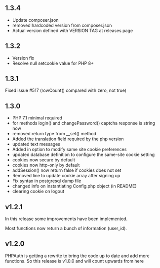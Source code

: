 ## 1.3.4

- Update composer.json
- removed hardcoded version from composer.json
- Actual version defined with VERSION TAG at releases page

## 1.3.2

- Version fix
- Resolve null setcookie value for PHP 8+

## 1.3.1

Fixed issue #517 (rowCount() compared with zero, not true)

## 1.3.0

- PHP 7.1 minimal required
- for methods login() and changePassword() captcha response is string now
- removed return type from __set() method
- Added the translation field required by the php version
- updated text messages
- Added in option to modify same site cookie preferences
- updated database definition to configure the same-site cookie setting
- cookies now secure by default
- cookies now http-only by default
- addSession() now return false if cookies does not set
- Removed line to update cookie array after signing up
- Fix syntax in postgresql dump file
- changed info on instantiating Config.php object (in README)
- clearing cookie on logout

##  v1.2.1

In this release some improvements have been implemented.

Most functions now return a bunch of information (user_id).

##  v1.2.0

PHPAuth is getting a rewrite to bring the code up to date and add more functions. So this release is v1.0.0 and will count upwards from here
